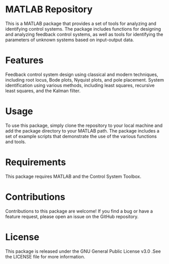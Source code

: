 # MATLAB Repository 

This is a MATLAB package that provides a set of tools for analyzing and identifying control systems. The package includes functions for designing and analyzing feedback control systems, as well as tools for identifying the parameters of unknown systems based on input-output data.

# Features

Feedback control system design using classical and modern techniques, including root locus, Bode plots, Nyquist plots, and pole placement.
System identification using various methods, including least squares, recursive least squares, and the Kalman filter.
 
# Usage
To use this package, simply clone the repository to your local machine and add the package directory to your MATLAB path. The package includes a set of example scripts that demonstrate the use of the various functions and tools.

# Requirements

This package requires MATLAB and the Control System Toolbox.

# Contributions
Contributions to this package are welcome! If you find a bug or have a feature request, please open an issue on the GitHub repository.

# License

This package is released under the GNU General Public License v3.0 .See the LICENSE file for more information.
